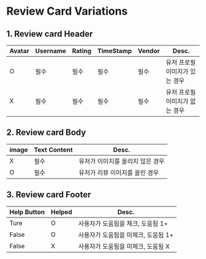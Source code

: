 # Review Card Variations

## 1. Review card Header

| Avatar | Username | Rating | TimeStamp | Vendor | Desc.                          |
| ------ | -------- | ------ | --------- | ------ | ------------------------------ |
| O      | 필수     | 필수   | 필수      | 필수   | 유저 프로필 이미지가 있는 경우 |
| X      | 필수     | 필수   | 필수      | 필수   | 유저 프로필 이미지가 없는 경우 |

## 2. Review card Body

| image | Text Content | Desc.                            |
| ----- | ------------ | -------------------------------- |
| X     | 필수         | 유저가 이미지를 올리지 않은 경우 |
| O     | 필수         | 유저가 리뷰 이미지를 올린 경우   |

## 3. Review card Footer

| Help Button | Helped | Desc.                               |
| ----------- | ------ | ----------------------------------- |
| Ture        | O      | 사용자가 도움됨을 체크, 도움됨 1+   |
| False       | O      | 사용자가 도움됨을 미체크, 도움됨 1+ |
| False       | X      | 사용자가 도움됨을 미체크, 도움됨 X  |
